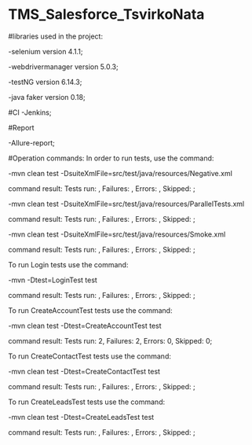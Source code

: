 # TMS_Salesforce_TsvirkoNata

#libraries used in the project:

-selenium version 4.1.1;

-webdrivermanager version 5.0.3;

-testNG version 6.14.3;

-java faker version 0.18;

#CI
-Jenkins;

#Report

-Allure-report;

#Operation commands:
In order to run tests, use the command:

-mvn clean test -DsuiteXmlFile=src/test/java/resources/Negative.xml

command result:  Tests run: , Failures: , Errors: , Skipped: ;

-mvn clean test -DsuiteXmlFile=src/test/java/resources/ParallelTests.xml

command result: Tests run: , Failures: , Errors: , Skipped: ;

-mvn clean test -DsuiteXmlFile=src/test/java/resources/Smoke.xml

command result:  Tests run: , Failures: , Errors: , Skipped: ;

To run Login tests use the command:

-mvn -Dtest=LoginTest test

command result:  Tests run: , Failures: , Errors: , Skipped: ;

To run CreateAccountTest tests use the command:

-mvn clean test -Dtest=CreateAccountTest test

command result: Tests run: 2, Failures: 2, Errors: 0, Skipped: 0;

To run CreateContactTest tests use the command:

-mvn clean test -Dtest=CreateContactTest test

command result: Tests run: , Failures: , Errors: , Skipped: ;

To run CreateLeadsTest tests use the command:

-mvn clean test -Dtest=CreateLeadsTest test

command result: Tests run: , Failures: , Errors: , Skipped: ;